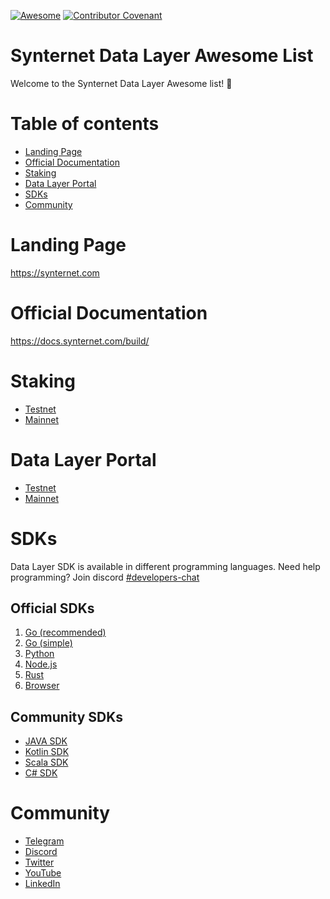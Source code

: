 [![Awesome](https://awesome.re/badge.svg)](https://awesome.re) [![Contributor Covenant](https://img.shields.io/badge/Contributor%20Covenant-2.1-4baaaa.svg)](code-of-conduct.md)

# Synternet Data Layer Awesome List

Welcome to the Synternet Data Layer Awesome list! 🚀

# Table of contents

- [Landing Page](#landing-page)
- [Official Documentation](#official-documentation)
- [Staking](#staking)
- [Data Layer Portal](#data-layer-portal)
- [SDKs](#sdks)
- [Community](#community)

# Landing Page

https://synternet.com

# Official Documentation
https://docs.synternet.com/build/

# Staking

- [Testnet](https://staking-testnet.synternet.com/)
- [Mainnet](https://staking.synternet.com/)

# Data Layer Portal

- [Testnet](https://portal-testnet.synternet.com/)
- [Mainnet](https://portal.synternet.com/)

# SDKs

Data Layer SDK is available in different programming languages. Need help programming? Join discord [#developers-chat](https://discord.com/channels/503896258881126401/1125658694399561738)

## Official SDKs

1. [Go (recommended) ](https://github.com/Synternet/data-layer-sdk)
1. [Go (simple) ](https://github.com/Synternet/pubsub-go)
2. [Python](https://github.com/Synternet/pubsub-python)
3. [Node.js](https://github.com/Synternet/pubsub-js)
4. [Rust](https://github.com/Synternet/pubsub-rust)
5. [Browser](https://github.com/Synternet/pubsub-ws)

## Community SDKs

- [JAVA SDK](https://github.com/daviderota/syntropy-pubsub-java)
- [Kotlin SDK](https://github.com/daviderota/syntropy-pubsub-kotlin)
- [Scala SDK](https://github.com/daviderota/syntropy-pubsub-scala)
- [C# SDK](https://github.com/FabrolIsBack/pubsub-Csharp)

# Community

- [Telegram](https://t.me/Synternet)
- [Discord](https://discord.gg/synternet)
- [Twitter](https://twitter.com/synternet_com)
- [YouTube](https://www.youtube.com/@synternet_com)
- [LinkedIn](https://www.linkedin.com/company/synternet)
